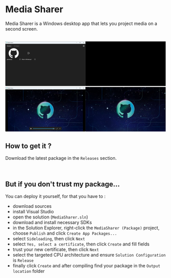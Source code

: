 # Media Sharer

Media Sharer is a Windows desktop app that lets you project media on a second screen.

<br>

<img src="./docs/home.png" />
<img src="./docs/player.png" />

<br>

## How to get it ?
Download the latest package in the `Releases` section.

<br>

## But if you don't trust my package...
You can deploy it yourself, for that you have to :
- download sources
- install Visual Studio
- open the solution (`MediaSharer.sln`)
- download and install necessary SDKs
- in the Solution Explorer, right-click the `MediaSharer (Package)` project, choose `Publish` and click `Create App Packages...`
- select `Sideloading`, then click `Next`
- select `Yes, select a certificate`, then click `Create` and fill fields
- trust your new certificate, then click `Next`
- select the targeted CPU architecture and ensure `Solution Configuration` is `Release`
- finally click `Create` and after compiling find your package in the `Output location` folder